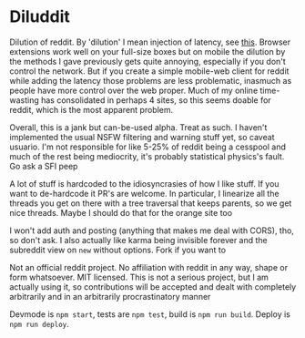 # Diluddit

Dilution of reddit. By 'dilution' I mean injection of latency, see [this](https://howonlee.github.io/2020/02/12/I-20Add-2020-20Seconds-20of-20Latency-20to-20Every-20Website-20I-20Visit.html). Browser extensions work well on your full-size boxes but on mobile the dilution by the methods I gave previously gets quite annoying, especially if you don't control the network. But if you create a simple mobile-web client for reddit while adding the latency those problems are less problematic, inasmuch as people have more control over the web proper. Much of my online time-wasting has consolidated in perhaps 4 sites, so this seems doable for reddit, which is the most apparent problem.

Overall, this is a jank but can-be-used alpha. Treat as such. I haven't implemented the usual NSFW filtering and warning stuff yet, so caveat usuario. I'm not responsible for like 5-25% of reddit being a cesspool and much of the rest being mediocrity, it's probably statistical physics's fault. Go ask a SFI peep

A lot of stuff is hardcoded to the idiosyncrasies of how I like stuff. If you want to de-hardcode it PR's are welcome. In particular, I linearize all the threads you get on there with a tree traversal that keeps parents, so we get nice threads. Maybe I should do that for the orange site too

I won't add auth and posting (anything that makes me deal with CORS), tho, so don't ask. I also actually like karma being invisible forever and the subreddit view on `new` without options. Fork if you want to

Not an official reddit project. No affiliation with reddit in any way, shape or form whatsoever. MIT licensed. This is not a serious project, but I am actually using it, so contributions will be accepted and dealt with completely arbitrarily and in an arbitrarily procrastinatory manner

Devmode is `npm start`, tests are `npm test`, build is `npm run build`. Deploy is `npm run deploy`.

